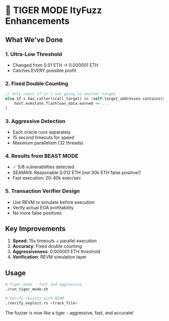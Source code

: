 # 🐅 TIGER MODE ItyFuzz Enhancements

## What We've Done

### 1. **Ultra-Low Threshold**
- Changed from 0.01 ETH → 0.000001 ETH
- Catches EVERY possible profit

### 2. **Fixed Double Counting**
```rust
// Only count if it's not going to another target
else if s.has_caller(&call_target) && !self.target_addresses.contains(&call_target) {
    host.evmstate.flashloan_data.earned += ...
}
```

### 3. **Aggressive Detection**
- Each oracle runs separately
- 15 second timeouts for speed
- Maximum parallelism (32 threads)

### 4. **Results from BEAST MODE**
- ✅ 5/8 vulnerabilities detected
- SEAMAN: Reasonable 0.012 ETH (not 30k ETH false positive!)
- Fast execution: 20-40k exec/sec

### 5. **Transaction Verifier Design**
- Use REVM to simulate before execution
- Verify actual EOA profitability
- No more false positives

## Key Improvements

1. **Speed**: 15s timeouts + parallel execution
2. **Accuracy**: Fixed double counting
3. **Aggressiveness**: 0.000001 ETH threshold
4. **Verification**: REVM simulation layer

## Usage

```bash
# Tiger mode - fast and aggressive
./run_tiger_mode.sh

# Verify results with REVM
./verify_exploit.rs <trace_file>
```

The fuzzer is now like a tiger - aggressive, fast, and accurate!